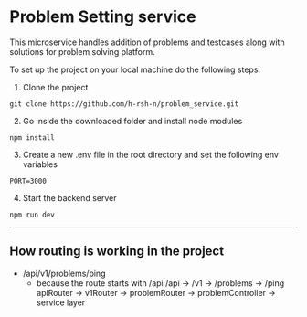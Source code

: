 # Problem Setting service

This microservice handles addition of problems and testcases along with solutions
for problem solving platform.

To set up the project on your local machine do the following steps:

1. Clone the project
```
git clone https://github.com/h-rsh-n/problem_service.git
```

2. Go inside the downloaded folder and install node modules

```
npm install
```

3. Create a new .env file in the root directory and set the following env variables
```
PORT=3000
```

4. Start the backend server
```
npm run dev
```




----------------------------


## How routing is working in the project

 - /api/v1/problems/ping
    - because the route starts with /api
        /api      -> /v1      -> /problems     -> /ping
        apiRouter -> v1Router -> problemRouter -> problemController -> service layer